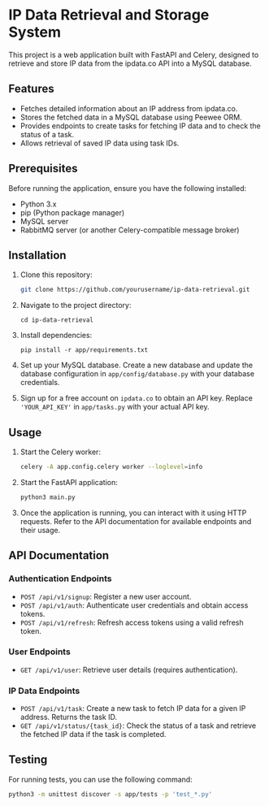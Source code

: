 # IP Data Retrieval and Storage System

This project is a web application built with FastAPI and Celery, designed to retrieve and store IP data from the ipdata.co API into a MySQL database.

## Features

- Fetches detailed information about an IP address from ipdata.co.
- Stores the fetched data in a MySQL database using Peewee ORM.
- Provides endpoints to create tasks for fetching IP data and to check the status of a task.
- Allows retrieval of saved IP data using task IDs.

## Prerequisites

Before running the application, ensure you have the following installed:

- Python 3.x
- pip (Python package manager)
- MySQL server
- RabbitMQ server (or another Celery-compatible message broker)

## Installation

1. Clone this repository:

   ```bash
   git clone https://github.com/yourusername/ip-data-retrieval.git
   ```

2. Navigate to the project directory:
    ```
    cd ip-data-retrieval
    ```

3. Install dependencies:
    ```
    pip install -r app/requirements.txt
    ```

4. Set up your MySQL database. Create a new database and update the database configuration in `app/config/database.py` with your database credentials.

5. Sign up for a free account on `ipdata.co` to obtain an API key. Replace `'YOUR_API_KEY'` in `app/tasks.py` with your actual API key.

## Usage

1. Start the Celery worker:

   ```bash
   celery -A app.config.celery worker --loglevel=info
   ```

2. Start the FastAPI application:

    ```bash
    python3 main.py
    ```

3. Once the application is running, you can interact with it using HTTP requests. Refer to the API documentation for available endpoints and their usage.

## API Documentation

### Authentication Endpoints
- `POST /api/v1/signup`: Register a new user account.
- `POST /api/v1/auth`: Authenticate user credentials and obtain access tokens.
- `POST /api/v1/refresh`: Refresh access tokens using a valid refresh token.

### User Endpoints
- `GET /api/v1/user`: Retrieve user details (requires authentication).


### IP Data Endpoints
- `POST /api/v1/task`: Create a new task to fetch IP data for a given IP address. Returns the task ID.
- `GET /api/v1/status/{task_id}`: Check the status of a task and retrieve the fetched IP data if the task is completed.


## Testing
For running tests, you can use the following command:
```bash
python3 -m unittest discover -s app/tests -p 'test_*.py'
```
